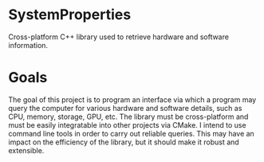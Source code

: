 # SystemProperties
Cross-platform C++ library used to retrieve hardware and software information.

# Goals
The goal of this project is to program an interface via which a program may query the computer for various hardware and software details, such as CPU, memory, storage, GPU, etc. The library must be cross-platform and must be easily integratable into other projects via CMake. I intend to use command line tools in order to carry out reliable queries. This may have an impact on the efficiency of the library, but it should make it robust and extensible.
